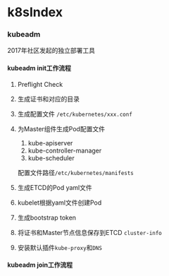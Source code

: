 # k8sIndex


### kubeadm

2017年社区发起的独立部署工具

#### kubeadm init工作流程

1. Preflight Check
2. 生成证书和对应的目录
3. 生成配置文件 `/etc/kubernetes/xxx.conf`
4. 为Master组件生成Pod配置文件
   1. kube-apiserver
   2. kube-controller-manager
   3. kube-scheduler
   
    配置文件路径`/etc/kubernetes/manifests`
5. 生成ETCD的Pod yaml文件
6. kubelet根据yaml文件创建Pod
7. 生成bootstrap token
8. 将证书和Master节点信息保存到ETCD `cluster-info`
9. 安装默认插件`kube-proxy`和`DNS`

#### kubeadm join工作流程